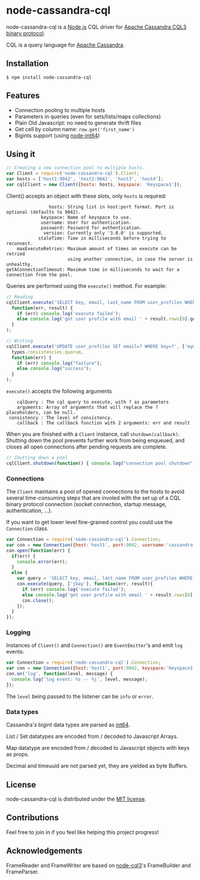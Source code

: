 # node-cassandra-cql

node-cassandra-cql is a [Node.js](http://nodejs.org) CQL driver for [Apache Cassandra CQL3 binary protocol](https://git-wip-us.apache.org/repos/asf?p=cassandra.git;a=blob_plain;f=doc/native_protocol.spec;hb=refs/heads/cassandra-1.2).

CQL is a query language for [Apache Cassandra](http://cassandra.apache.org).


## Installation

    $ npm install node-cassandra-cql

## Features
- Connection pooling to multiple hosts
- Parameters in queries (even for sets/lists/maps collections)
- Plain Old Javascript: no need to generate thrift files
- Get cell by column name: `row.get('first_name')`
- Bigints support (using [node-int64](https://github.com/broofa/node-int64))

## Using it
```javascript
// Creating a new connection pool to multiple hosts.
var Client = require('node-cassandra-cql').Client;
var hosts = ['host1:9042', 'host2:9042', 'host3', 'host4'];
var cqlClient = new Client({hosts: hosts, keyspace: 'Keyspace1'});
```
Client() accepts an object with these slots, only `hosts` is required:
```
                hosts: String list in host:port format. Port is optional (defaults to 9042).
             keyspace: Name of keyspace to use.
             username: User for authentication.
             password: Password for authentication.
              version: Currently only '3.0.0' is supported.
            staleTime: Time in milliseconds before trying to reconnect.
    maxExecuteRetries: Maximum amount of times an execute can be retried
                       using another connection, in case the server is unhealthy.
getAConnectionTimeout: Maximum time in milliseconds to wait for a connection from the pool.
```
Queries are performed using the `execute()` method. For example:
```javascript
// Reading
cqlClient.execute('SELECT key, email, last_name FROM user_profiles WHERE key=?', ['jbay'],
  function(err, result) {
    if (err) console.log('execute failed');
    else console.log('got user profile with email ' + result.rows[0].get('email'));
  }
);

// Writing
cqlClient.execute('UPDATE user_profiles SET email=? WHERE key=?', ['my@email.com', 'jbay'], 
  types.consistencies.quorum,
  function(err) {
    if (err) console.log("failure");
    else console.log("success");
  }
);
```
`execute()` accepts the following arguments

        cqlQuery : The cql query to execute, with ? as parameters
        arguments: Array of arguments that will replace the ? placeholders, can be null.
     consistency : The level of consistency.
        callback : The callback function with 2 arguments: err and result

When you are finished with a `Client` instance, call `shutdown(callback)`.
Shutting down the pool prevents further work from being enqueued, and closes all
open connections after pending requests are complete.

```javascript
// Shutting down a pool
cqlClient.shutdown(function() { console.log("connection pool shutdown"); });
```

### Connections
The `Client` maintains a pool of opened connections to the hosts to avoid several time-consuming steps that are involed with the set up of a CQL binary protocol connection (socket connection, startup message, authentication, ...).

If you want to get lower level fine-grained control you could use the `Connection` class.
```javascript
var Connection = require('node-cassandra-cql').Connection;
var con = new Connection({host:'host1', port:9042, username:'cassandra', password:'cassandra'});
con.open(function(err) {
  if(err) {
    console.error(err);
  }
  else {
    var query = 'SELECT key, email, last_name FROM user_profiles WHERE key=?';
    con.execute(query, ['jbay'], function(err, result){
      if (err) console.log('execute failed');
      else console.log('got user profile with email ' + result.rows[0].get('email'));
      con.close();
    });
  }
});
```

### Logging

Instances of `Client()` and `Connection()` are `EventEmitter`'s and emit `log` events:
```javascript
var Connection = require('node-cassandra-cql').Connection;
var con = new Connection({host:'host1', port:9042, keyspace:'Keyspace1'});
con.on('log', function(level, message) {
  console.log('log event: %s -- %j', level, message);
});
```
The `level` being passed to the listener can be `info` or `error`.

### Data types

Cassandra's bigint data types are parsed as [int64](https://github.com/broofa/node-int64).

List / Set datatypes are encoded from / decoded to Javascript Arrays.

Map datatype are encoded from / decoded to Javascript objects with keys as props.

Decimal and timeuuid are not parsed yet, they are yielded as byte Buffers.


## License

node-cassandra-cql is distributed under the [MIT license](http://opensource.org/licenses/MIT).

## Contributions

Feel free to join in if you feel like helping this project progress!

## Acknowledgements

FrameReader and FrameWriter are based on [node-cql3](https://github.com/isaacbwagner/node-cql3)'s FrameBuilder and FrameParser.
